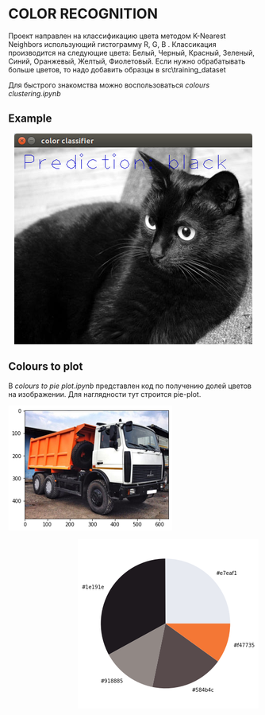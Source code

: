 # COLOR RECOGNITION

Проект направлен на классификацию цвета методом K-Nearest Neighbors использующий гистограмму R, G, B . Классикация производится на следующие цвета: Белый, 
Черный, Красный, Зеленый, Синий, Оранжевый, Желтый, Фиолетовый. Если нужно обрабатывать больше цветов, то надо добавить образцы в src\training_dataset 
  
Для быстрого знакомства можно воспользоваться *colours clustering.ipynb*

## Example


<p align="center">
  <img src="https://github.com/Yaroslav-siberia/CV_crafts/blob/main/colour_recognition/img/3.png">
</p>

## Colours to plot  

В *colours to pie plot.ipynb* представлен код по получению долей цветов на изображении. Для наглядности тут строится pie-plot.

<p align="left">
  <img src="https://github.com/Yaroslav-siberia/CV_crafts/blob/main/colour_recognition/img/1.png">
<p align="right">
  <img src="https://github.com/Yaroslav-siberia/CV_crafts/blob/main/colour_recognition/img/2.png">
</p>
